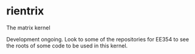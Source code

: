 # rientrix
The matrix kernel

Development ongoing.  Look to some of the repositories for EE354 to see the roots of some code to be used in this kernel.
